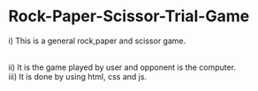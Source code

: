 # Rock-Paper-Scissor-Trial-Game

i) This is a general rock,paper and scissor game.
<html><br></html>
ii) It is the game played by user and opponent is the computer.
<html><br></html>
iii) It is done by using html, css and js.
